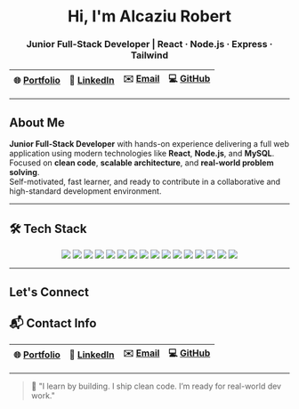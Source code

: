 
<h1 align="center">Hi, I'm Alcaziu Robert</h1>
<h3 align="center">Junior Full-Stack Developer | React · Node.js · Express · Tailwind</h3>


| 🌐 [Portfolio](https://alcaziurobert.ro) | 💼 [LinkedIn](https://www.linkedin.com/in/alcaziurobert/) | ✉️ [Email](mailto:contact@alcaziurobert.ro) | 💻 [GitHub](https://github.com/robertalc1) |
|:----------------------------------------:|:----------------------------------------------------------:|:--------------------------------------------:|:-------------------------------------------:|


---

##  About Me

**Junior Full-Stack Developer** with hands-on experience delivering a full web application using modern technologies like **React**, **Node.js**, and **MySQL**.  
Focused on **clean code**, **scalable architecture**, and **real-world problem solving**.  
Self-motivated, fast learner, and ready to contribute in a collaborative and high-standard development environment.

---

## 🛠️ Tech Stack

<p align="center">
  <img src="https://img.shields.io/badge/React-20232A?style=for-the-badge&logo=react&logoColor=61DAFB" />
  <img src="https://img.shields.io/badge/Node.js-339933?style=for-the-badge&logo=node.js&logoColor=white" />
  <img src="https://img.shields.io/badge/Express.js-404D59?style=for-the-badge&logo=express&logoColor=white" />
  <img src="https://img.shields.io/badge/Tailwind_CSS-38B2AC?style=for-the-badge&logo=tailwind-css&logoColor=white" />
  <img src="https://img.shields.io/badge/JavaScript-F7DF1E?style=for-the-badge&logo=javascript&logoColor=black" />
  <img src="https://img.shields.io/badge/MySQL-00000F?style=for-the-badge&logo=mysql&logoColor=white" />
  <img src="https://img.shields.io/badge/Python-3776AB?style=for-the-badge&logo=python&logoColor=white" />
  <img src="https://img.shields.io/badge/PHP-777BB4?style=for-the-badge&logo=php&logoColor=white" />
  <img src="https://img.shields.io/badge/Java-ED8B00?style=for-the-badge&logo=java&logoColor=white" />
  <img src="https://img.shields.io/badge/C++-00599C?style=for-the-badge&logo=c%2b%2b&logoColor=white" />
  <img src="https://img.shields.io/badge/MongoDB-4EA94B?style=for-the-badge&logo=mongodb&logoColor=white" />
  <img src="https://img.shields.io/badge/PostgreSQL-336791?style=for-the-badge&logo=postgresql&logoColor=white" />
  <img src="https://img.shields.io/badge/Firebase-FFCA28?style=for-the-badge&logo=firebase&logoColor=black" />
  <img src="https://img.shields.io/badge/HTML5-E34F26?style=for-the-badge&logo=html5&logoColor=white" />
  <img src="https://img.shields.io/badge/CSS3-1572B6?style=for-the-badge&logo=css3&logoColor=white" />
  <img src="https://img.shields.io/badge/Git-F05032?style=for-the-badge&logo=git&logoColor=white" />
</p>

---

##  Let's Connect

## 📬 Contact Info

| 🌐 [Portfolio](https://alcaziurobert.ro) | 💼 [LinkedIn](https://www.linkedin.com/in/alcaziurobert/) | ✉️ [Email](mailto:contact@alcaziurobert.ro) | 💻 [GitHub](https://github.com/robertalc1) |
|:----------------------------------------:|:----------------------------------------------------------:|:--------------------------------------------:|:-------------------------------------------:|


---

> 💬 "I learn by building. I ship clean code. I’m ready for real-world dev work."
